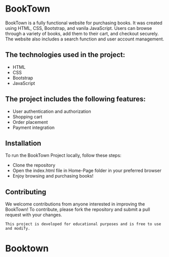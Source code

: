# BookTown

BookTown is a fully functional website for purchasing books. It was created using HTML, CSS, Bootstrap, and vanila JavaScript. Users can browse through a variety of books, add them to their cart, and checkout securely. The website also includes a search function and user account management.

## The technologies used in the project:

- HTML
- CSS
- Bootstrap
- JavaScript

## The project includes the following features:

- User authentication and authorization
- Shopping cart
- Order placement
- Payment integration

## Installation
To run the BookTown Project locally, follow these steps:

- Clone the repository
- Open the index.html file in Home-Page folder in your preferred browser
- Enjoy browsing and purchasing books!

## Contributing
We welcome contributions from anyone interested in improving the BookTown! To contribute, please fork the repository and submit a pull request with your changes.

`This project is developed for educational purposes and is free to use and modify.`
# Booktown
